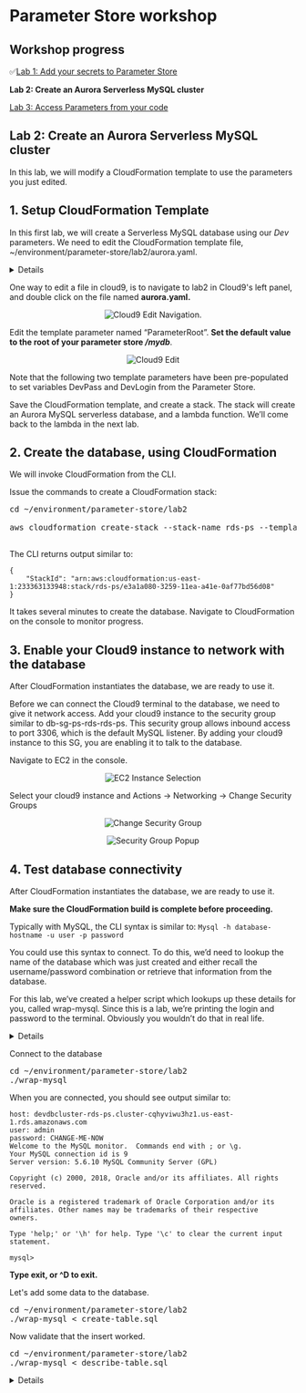 # Parameter Store workshop


## Workshop progress

✅[Lab 1: Add your secrets to Parameter Store](../lab1)

**Lab 2: Create an Aurora Serverless MySQL cluster**

[Lab 3: Access Parameters from your code](../lab3)


## Lab 2: Create an Aurora Serverless MySQL cluster

In this lab, we will modify a CloudFormation template to use the parameters you just edited.

## 1. Setup CloudFormation Template

In this first lab, we will create a Serverless MySQL database using our _Dev_ parameters.  We need to edit the CloudFormation template file, ~/environment/parameter-store/lab2/aurora.yaml.

<details>
We could have used any database, or other AWS service which requires credentials or configuration detail.  


The lab is using a serverless version of Aurora for it's unique ability to scale to 0.  With Serverless Aurora, after a period of time when there are no connections to the database, it shutsdown.  This is particularly valuable for a development or lab database, as it is very cost effective.  When the database is down, you pay for only the storage used.  It's a simple, cost-effective option for infrequent, intermittent, or unpredictable workloads.

When a connection is received, the database restarts.  The database restart time is elongated, typically between 20 and 40 seconds.  After this one _"cold start"_, connection times are comparable with other MySQL databases.
</details>


One way to edit a file in cloud9, is to navigate to lab2 in Cloud9's left panel, and double click on the file named **aurora.yaml.**

<div align="center">



![Cloud9 Edit Navigation](./img/1.png).

</div>


Edit the template parameter named “ParameterRoot”.  **Set the default value to the root of your parameter store _/mydb_**.


<div align="center">

![Cloud9 Edit](./img/2.png)

</div>

Note that the following two template parameters have been pre-populated to set variables DevPass and DevLogin from the Parameter Store.

Save the CloudFormation template, and create a stack.  The stack will create an Aurora MySQL serverless database, and a lambda function.  We’ll come back to the lambda in the next lab.

## 2. Create the database, using CloudFormation

We will invoke CloudFormation from the CLI.

Issue the commands to create a CloudFormation stack:

<pre>
cd ~/environment/parameter-store/lab2

aws cloudformation create-stack --stack-name rds-ps --template-body file://aurora.yaml --capabilities CAPABILITY_NAMED_IAM

</pre>

The CLI returns output similar to:
```
{
    "StackId": "arn:aws:cloudformation:us-east-1:233363133948:stack/rds-ps/e3a1a080-3259-11ea-a41e-0af77bd56d08"
}

```


It takes several minutes to create the database.  Navigate to CloudFormation on the console to monitor progress.

## 3. Enable your Cloud9 instance to network with the database

After CloudFormation instantiates the database, we are ready to use it.

Before we can connect the Cloud9 terminal to the database, we need to give it network access.  Add your cloud9 instance to the security group similar to db-sg-ps-rds-rds-ps.  This security group allows inbound access to port 3306, which is the default MySQL listener.  By adding your cloud9 instance to this SG, you are enabling it to talk to the database.

Navigate to EC2 in the console.

<div align="center">

![EC2 Instance Selection](./img/3.png)

</div>

Select your cloud9 instance and Actions -> Networking -> Change Security Groups


<div align="center">

![Change Security Group](./img/4.png)


![Security Group Popup](./img/5.png)


</div>

## 4. Test database connectivity

After CloudFormation instantiates the database, we are ready to use it.  

**Make sure the CloudFormation build is complete before proceeding.**

Typically with MySQL, the CLI syntax is similar to:
``` Mysql -h database-hostname -u user -p password ```

You could use this syntax to connect.  To do this, we’d need to lookup the name of the database which was just created and either recall the username/password combination or retrieve that information from the database.

For this lab, we’ve created a helper script which lookups up these details for you, called wrap-mysql.  Since this is a lab, we’re printing the login and password to the terminal.  Obviously you wouldn’t do that in real life.

<details>

The wrapper script pulls the hostname from CloudFormation's output and gets login/password information from Parameter store.  Here is the wrapper script:
```
#!/bin/bash

# Get the database name from cloudformation export
host=$(aws cloudformation list-exports --query 'Exports[][Name,Value]' --output text | grep DevDB-Endpoint | cut -f 2)
echo host: $host

# Get login and password information from parameter store
user=$(aws ssm get-parameter --name /mydb/Dev/Login --query Parameter.Value  --output text)
password=$(aws ssm get-parameter --name /mydb/Dev/Password --query Parameter.Value  --output text)

echo user: $user
echo password: $password

# set the password as MySQL default password
# by creating a new $HOME/.my.cnf
cat - > ~/.my.cnf << EOF
[client]
password=$password
EOF
mysql -u $user -h $host 

```
</details>

Connect to the database

<pre>
cd ~/environment/parameter-store/lab2
./wrap-mysql
</pre>

When you are connected, you should see output similar to:

```
host: devdbcluster-rds-ps.cluster-cqhyviwu3hz1.us-east-1.rds.amazonaws.com
user: admin
password: CHANGE-ME-NOW
Welcome to the MySQL monitor.  Commands end with ; or \g.
Your MySQL connection id is 9
Server version: 5.6.10 MySQL Community Server (GPL)

Copyright (c) 2000, 2018, Oracle and/or its affiliates. All rights reserved.

Oracle is a registered trademark of Oracle Corporation and/or its
affiliates. Other names may be trademarks of their respective
owners.

Type 'help;' or '\h' for help. Type '\c' to clear the current input statement.

mysql> 
```


**Type exit, or ^D to exit.**

Let's add some data to the database.

<pre>
cd ~/environment/parameter-store/lab2
./wrap-mysql < create-table.sql
</pre>

Now validate that the insert worked.

<pre>
cd ~/environment/parameter-store/lab2
./wrap-mysql < describe-table.sql
</pre>

<details>
This should result in the following output:
```
host: devdbcluster-rds-ps.cluster-cqhyviwu3hz1.us-east-1.rds.amazonaws.com
user: admin
password: CHANGE-ME-NOW
Field   Type    Null    Key     Default Extra
customer_id     int(11) NO      PRI     NULL    auto_increment
first_name      varchar(255)    YES             NULL
last_name       varchar(255)    YES             NULL
street_address  varchar(255)    YES             NULL
city    varchar(255)    YES             NULL
state   varchar(255)    YES             NULL
zip     varchar(10)     YES             NULL
customer_id     first_name      last_name       street_address  city    state   zip
1       Jane    Smith   1 South Main    Springfield     OH      43215
2       John    Smith   1 South Main    Springfield     IL      43215
3       Amy     Simpson 11 South Main   Springfield     MO      43215
4       Jack    Frank   12 South Main   Springfield     TX      43215

```
</details>

Now that you’ve created a database and added a small table, time to move to [lab3](../lab3), using parameter store from your applications.


### Checkpoint

Congratulations!!!  You've successfully created a database based on the parameters you added in lab1.  Time to go to the next lab.

Proceed to [Lab 3](../lab3)!

[*^ back to top*](#lab2)

## Participation

We encourage participation; if you find anything, please submit an [issue](https://github.com/dotstar/parameter-store/issues). However, if you want to help raise the bar, submit a [PR](https://github.com/dotstar/parameter-store/pulls)!

<!--## License

This library is licensed under the Apache 2.0 License.
-->